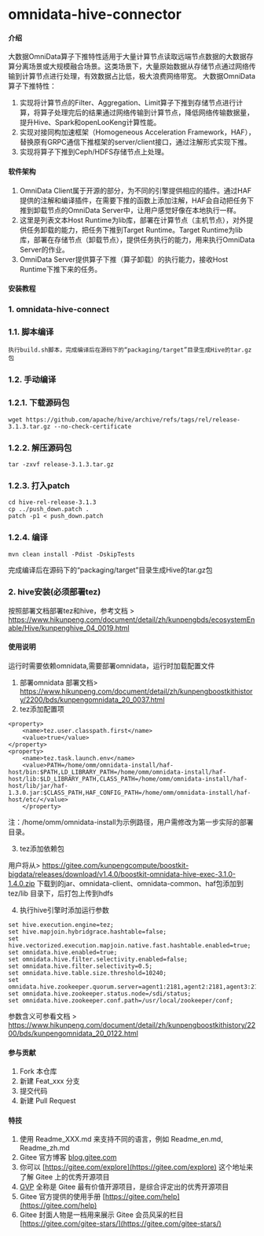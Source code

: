 # omnidata-hive-connector

#### 介绍
大数据OmniData算子下推特性适用于大量计算节点读取远端节点数据的大数据存算分离场景或大规模融合场景。这类场景下，大量原始数据从存储节点通过网络传输到计算节点进行处理，有效数据占比低，极大浪费网络带宽。
大数据OmniData算子下推特性：
1. 实现将计算节点的Filter、Aggregation、Limit算子下推到存储节点进行计算，将算子处理完后的结果通过网络传输到计算节点，降低网络传输数据量，提升Hive、Spark和openLooKeng计算性能。
2. 实现对接同构加速框架（Homogeneous Acceleration Framework，HAF），替换原有GRPC通信下推框架的server/client接口，通过注解形式实现下推。
3. 实现将算子下推到Ceph/HDFS存储节点上处理。

#### 软件架构
1. OmniData Client属于开源的部分，为不同的引擎提供相应的插件。通过HAF提供的注解和编译插件，在需要下推的函数上添加注解，HAF会自动把任务下推到卸载节点的OmniData Server中，让用户感觉好像在本地执行一样。
2. 这里是列表文本Host Runtime为lib库，部署在计算节点（主机节点），对外提供任务卸载的能力，把任务下推到Target Runtime。Target Runtime为lib库，部署在存储节点（卸载节点），提供任务执行的能力，用来执行OmniData Server的作业。
3. OmniData Server提供算子下推（算子卸载）的执行能力，接收Host Runtime下推下来的任务。


#### 安装教程
### 1. omnidata-hive-connect
### 1.1. 脚本编译
    执行build.sh脚本，完成编译后在源码下的“packaging/target”目录生成Hive的tar.gz包
### 1.2. 手动编译
### 1.2.1. 下载源码包
    wget https://github.com/apache/hive/archive/refs/tags/rel/release-3.1.3.tar.gz --no-check-certificate
### 1.2.2. 解压源码包
    tar -zxvf release-3.1.3.tar.gz
### 1.2.3. 打入patch
    cd hive-rel-release-3.1.3
    cp ../push_down.patch .
    patch -p1 < push_down.patch
### 1.2.4. 编译
    mvn clean install -Pdist -DskipTests 
完成编译后在源码下的“packaging/target”目录生成Hive的tar.gz包
### 2.  hive安装(必须部署tez)
按照部署文档部署tez和hive，参考文档 > https://www.hikunpeng.com/document/detail/zh/kunpengbds/ecosystemEnable/Hive/kunpenghive_04_0019.html

#### 使用说明
运行时需要依赖omnidata,需要部署omnidata，运行时加载配置文件
1. 部署omnidata
部署文档> https://www.hikunpeng.com/document/detail/zh/kunpengboostkithistory/2200/bds/kunpengomnidata_20_0037.html
2. tez添加配置项

```
<property>
    <name>tez.user.classpath.first</name>
    <value>true</value>
</property>
<property>
    <name>tez.task.launch.env</name>
    <value>PATH=/home/omm/omnidata-install/haf-host/bin:$PATH,LD_LIBRARY_PATH=/home/omm/omnidata-install/haf-host/lib:$LD_LIBRARY_PATH,CLASS_PATH=/home/omm/omnidata-install/haf-host/lib/jar/haf-1.3.0.jar:$CLASS_PATH,HAF_CONFIG_PATH=/home/omm/omnidata-install/haf-host/etc/</value>
    </property>
```




注：/home/omm/omnidata-install为示例路径，用户需修改为第一步实际的部署目录。

3. tez添加依赖包

用户将从> https://gitee.com/kunpengcompute/boostkit-bigdata/releases/download/v1.4.0/boostkit-omnidata-hive-exec-3.1.0-1.4.0.zip
下载到的jar、omnidata-client、omnidata-common、haf包添加到tez/lib 目录下，后打包上传到hdfs

4. 执行hive引擎时添加运行参数


```
set hive.execution.engine=tez;
set hive.mapjoin.hybridgrace.hashtable=false;
set hive.vectorized.execution.mapjoin.native.fast.hashtable.enabled=true;
set omnidata.hive.enabled=true;
set omnidata.hive.filter.selectivity.enabled=false;
set omnidata.hive.filter.selectivity=0.5;
set omnidata.hive.table.size.threshold=10240;
set omnidata.hive.zookeeper.quorum.server=agent1:2181,agent2:2181,agent3:2181;
set omnidata.hive.zookeeper.status.node=/sdi/status;
set omnidata.hive.zookeeper.conf.path=/usr/local/zookeeper/conf;
```


参数含义可参看文档 > https://www.hikunpeng.com/document/detail/zh/kunpengboostkithistory/2200/bds/kunpengomnidata_20_0122.html
#### 参与贡献

1.  Fork 本仓库
2.  新建 Feat_xxx 分支
3.  提交代码
4.  新建 Pull Request


#### 特技

1.  使用 Readme\_XXX.md 来支持不同的语言，例如 Readme\_en.md, Readme\_zh.md
2.  Gitee 官方博客 [blog.gitee.com](https://blog.gitee.com)
3.  你可以 [https://gitee.com/explore](https://gitee.com/explore) 这个地址来了解 Gitee 上的优秀开源项目
4.  [GVP](https://gitee.com/gvp) 全称是 Gitee 最有价值开源项目，是综合评定出的优秀开源项目
5.  Gitee 官方提供的使用手册 [https://gitee.com/help](https://gitee.com/help)
6.  Gitee 封面人物是一档用来展示 Gitee 会员风采的栏目 [https://gitee.com/gitee-stars/](https://gitee.com/gitee-stars/)
